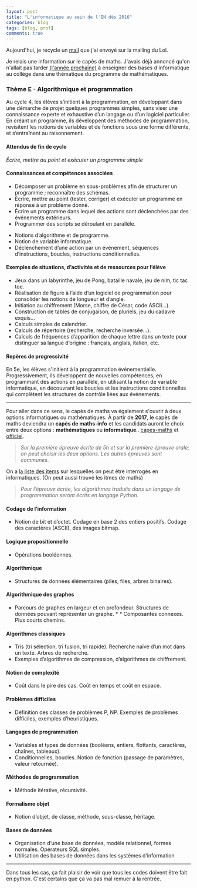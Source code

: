 ```yaml
---
layout: post
title: "L'informatique au sein de l'EN dès 2016"
categories: blog
tags: [blog, prof]
comments: true
---
```


Aujourd'hui, je recycle un [mail](http://lists.hackerspaces.org/pipermail/lyon-hackerspace/2016-January/005446.html) que j'ai envoyé sur la mailing du Lol.


Je relais une information sur le capès de maths. J'avais déjà annoncé qu'on n'allait pas tarder [(l'année prochaine)](http://lists.hackerspaces.org/pipermail/lyon-hackerspace/2015-December/005405.html) à enseigner des bases d'informatique au collège dans une thématique du programme de mathématiques.


### Thème E - Algorithmique et programmation

Au cycle 4, les élèves s’initient à la programmation, en développant dans une démarche de projet quelques programmes simples, sans viser une connaissance experte et exhaustive d’un langage ou d’un logiciel particulier. En créant un programme, ils développent des méthodes de programmation, revisitent les notions de variables et de fonctions sous une forme différente, et s’entraînent au raisonnement.

#### Attendus de fin de cycle

*Écrire, mettre au point et exécuter un programme simple*

#### Connaissances et compétences associées

+ Décomposer un problème en sous-problèmes afin de structurer un programme ; reconnaître des schémas.
+ Écrire, mettre au point (tester, corriger) et exécuter un programme en réponse à un problème donné.
+ Écrire un programme dans lequel des actions sont déclenchées par des événements extérieurs.
+ Programmer des scripts se déroulant en parallèle.
 - Notions d’algorithme et de programme.
 - Notion de variable informatique.
 - Déclenchement d’une action par un événement, séquences 
d’instructions, boucles, instructions conditionnelles.

#### Exemples de situations, d’activités et de ressources pour l’élève

+ Jeux dans un labyrinthe, jeu de Pong, bataille navale, jeu de nim, tic tac toe.
+ Réalisation de figure à l’aide d’un logiciel de programmation pour consolider les notions de longueur et d’angle.
+ Initiation au chiffrement (Morse, chiffre de César, code ASCII…).
+ Construction de tables de conjugaison, de pluriels, jeu du cadavre exquis…
+ Calculs simples de calendrier.
+ Calculs de répertoire (recherche, recherche inversée…).
+ Calculs de fréquences d’apparition de chaque lettre dans un texte pour distinguer sa langue d’origine : français, anglais, italien, etc.

#### Repères de progressivité

En 5e, les élèves s'initient à la programmation événementielle. Progressivement, ils développent de nouvelles compétences, en programmant des actions en parallèle, en utilisant la notion de variable informatique, en découvrant les boucles et les instructions conditionnelles qui complètent les structures de contrôle liées aux événements.

--------------------------------------------------------------

Pour aller dans ce sens, le capès de maths va également s'ouvrir à deux options informatiques ou mathématiques. À partir de **2017**, le capès de maths deviendra un **capès de maths-info** et les candidats auront le choix entre deux options : **mathématiques** ou **informatique**.. [capes-maths](http://capes-math.org/) et [officiel](http://www.education.gouv.fr/cid48722/session-2017-creation-une-option-informatique-capes-externe-mathematiques.html). 

> *Sur la première épreuve écrite de 5h et sur la première épreuve orale; on peut choisir les deux options. Les autres épreuves sont communes.*

On a [la liste des items](http://cache.media.education.gouv.fr/file/capes_externe/12/7/p2017_capes_ext_math_512127.pdf) sur lesquelles on peut être interrogés en informatiques. (On peut aussi trouvé les itmes de maths)

> *Pour l’épreuve écrite, les algorithmes traduits dans un langage de programmation seront écrits en langage Python.*

#### Codage de l’information
* Notion de bit et d’octet. Codage en base 2 des entiers positifs. Codage des caractères (ASCII), des images bitmap.

#### Logique propositionnelle
* Opérations booléennes.

#### Algorithmique
* Structures de données élémentaires (piles, files, arbres binaires).

#### Algorithmique des graphes
* Parcours de graphes en largeur et en profondeur. Structures de données pouvant représenter un graphe. * * Composantes connexes. Plus courts chemins.

#### Algorithmes classiques
* Tris (tri sélection, tri fusion, tri rapide). Recherche naïve d’un mot dans un texte. Arbres de recherche.
* Exemples d’algorithmes de compression, d’algorithmes de chiffrement.

#### Notion de complexité
* Coût dans le pire des cas. Coût en temps et coût en espace.

#### Problèmes difficiles
* Définition des classes de problèmes P, NP. Exemples de problèmes difficiles, exemples d’heuristiques.

#### Langages de programmation
* Variables et types de données (booléens, entiers, flottants, caractères, chaînes, tableaux).
* Conditionnelles, boucles. Notion de fonction (passage de paramètres, valeur retournée).

#### Méthodes de programmation
* Méthode itérative, récursivité.

#### Formalisme objet
* Notion d’objet, de classe, méthode, sous-classe, héritage.

#### Bases de données
* Organisation d’une base de données, modèle relationnel, formes normales. Opérateurs SQL simples.
* Utilisation des bases de données dans les systèmes d’information

------------------------------------------------------------------------

Dans tous les cas, ça fait plaisir de voir que tous les codes doivent être fait en python. C'est certains que ça va pas mal remuer à la rentrée.


